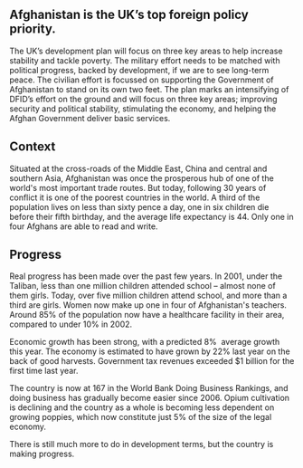 ## Afghanistan is the UK’s top foreign policy priority.

The UK’s development plan will focus on three key areas to help increase stability and tackle poverty.  The military effort needs to be matched with political progress, backed by development, if we are to see long-term peace.  The civilian effort is focussed on supporting the Government of Afghanistan to stand on its own two feet.  The plan marks an intensifying of DFID’s effort on the ground and will focus on three key areas; improving security and political stability, stimulating the economy, and helping the Afghan Government deliver basic services.

## Context

Situated at the cross-roads of the Middle East, China and central and southern Asia, Afghanistan was once the prosperous hub of one of the world's most important trade routes. But today, following 30 years of conflict it is one of the poorest countries in the world. A third of the population lives on less than sixty pence a day, one in six children die before their fifth birthday, and the average life expectancy is 44. Only one in four Afghans are able to read and write.

## Progress

Real progress has been made over the past few years. In 2001, under the Taliban, less than one million children attended school – almost none of them girls. Today, over five million children attend school, and more than a third are girls. Women now make up one in four of Afghanistan's teachers. Around 85% of the population now have a healthcare facility in their area, compared to under 10% in 2002.

Economic growth has been strong, with a predicted 8%  average growth this year. The economy is estimated to have grown by 22% last year on the back of good harvests. Government tax revenues exceeded $1 billion for the first time last year.

The country is now at 167 in the World Bank Doing Business Rankings, and doing business has gradually become easier since 2006. Opium cultivation is declining and the country as a whole is becoming less dependent on growing poppies, which now constitute just 5% of the size of the legal economy.

There is still much more to do in development terms, but the country is making progress.